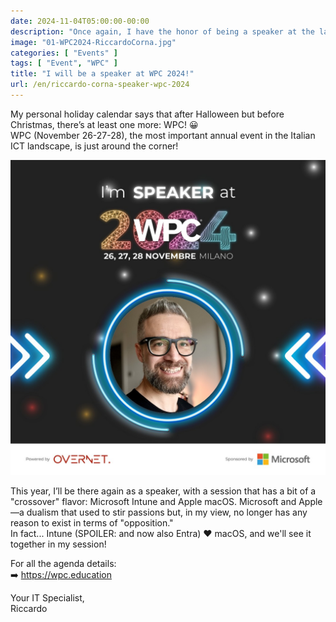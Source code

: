 ```yaml
---
date: 2024-11-04T05:00:00-00:00
description: "Once again, I have the honor of being a speaker at the largest Italian ICT event: WPC! See you on November 26, 27, and 28 in Assago!"
image: "01-WPC2024-RiccardoCorna.jpg"
categories: [ "Events" ]
tags: [ "Event", "WPC" ]
title: "I will be a speaker at WPC 2024!"
url: /en/riccardo-corna-speaker-wpc-2024
---
```

My personal holiday calendar says that after Halloween but before Christmas, there’s at least one more: WPC! 😀  
WPC (November 26-27-28), the most important annual event in the Italian ICT landscape, is just around the corner! 

[![Riccardo Corna Speaker WPC 2024](01-WPC2024-RiccardoCorna.jpg)](https://www.wpc.education/agenda-wpc)

This year, I’ll be there again as a speaker, with a session that has a bit of a "crossover" flavor: Microsoft Intune and Apple macOS.
Microsoft and Apple—a dualism that used to stir passions but, in my view, no longer has any reason to exist in terms of "opposition."  
In fact... Intune (SPOILER: and now also Entra) ❤️ macOS, and we'll see it together in my session!

For all the agenda details:  
➡️ https://wpc.education

Your IT Specialist,  
Riccardo
